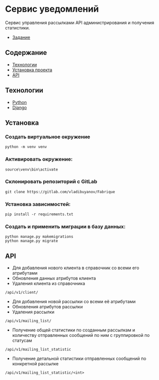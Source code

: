 # Сервис уведомлений
Сервис управления рассылками API администрирования и получения статистики.
- [Задание](https://www.craft.do/s/n6OVYFVUpq0o6L)

## Содержание
- [Технологии](#Технологии)
- [Установка проекта](#Установка)
- [API](#API)

## Технологии
- [Python](https://www.python.org/)
- [Django](https://www.djangoproject.com/)

## Установка
### Создать виртуальное окружение
```shell
python -m venv venv
```

### Активировать окружение:
```shell
source\venv\bin\activate
```

### Склонировать репозиторий с GitLab
```shell
git clone https://gitlab.com/vladibuyanov/Fabrique
```

### Установка зависимостей:
```shell
pip install -r requirements.txt
```

### Создать и применить миграции в базу данных:
```shell
python manage.py makemigrations
python manage.py migrate
```


## API
- Для добавления нового клиента в справочник со всеми его атрибутами
- Обновления данных атрибутов клиента
- Удаления клиента из справочника
```
/api/v1/client/
```
- Для добавления новой рассылки со всеми её атрибутами
- Обновления атрибутов рассылки
- Удаления рассылки
```
/api/v1/mailing_list/
```
- Получение общей статистики по созданным рассылкам и количеству отправленных сообщений по ним с группировкой по статусам
```
/api/v1/mailing_list_statistic
```
- Получение детальной статистики отправленных сообщений по конкретной рассылке
```
/api/v1/mailing_list_statistic/<int>
```